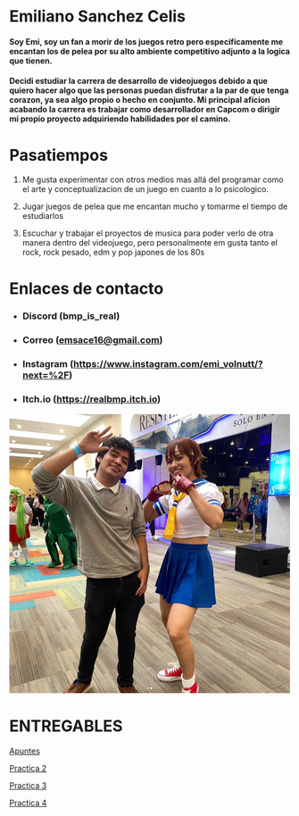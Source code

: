 # Emiliano Sanchez Celis

#### Soy Emi, soy un fan a morir de los juegos retro pero especificamente me encantan los de pelea por su alto ambiente competitivo adjunto a la logica que tienen.

#### Decidi estudiar la carrera de desarrollo de videojuegos debido a que quiero hacer algo que las personas puedan disfrutar a la par de que tenga corazon, ya sea algo propio o hecho en conjunto. Mi principal aficion acabando la carrera es trabajar como desarrollador en Capcom o dirigir mi propio proyecto adquiriendo habilidades por el camino.

# Pasatiempos

1. Me gusta experimentar con otros medios mas allá del programar como el arte y conceptualizacion de un juego en cuanto a lo psicologico.

1. Jugar juegos de pelea que me encantan mucho y tomarme el tiempo de estudiarlos

1. Escuchar y trabajar el proyectos de musica para poder verlo de otra manera dentro del videojuego, pero personalmente em gusta tanto el rock, rock pesado, edm y pop japones de los 80s

# Enlaces de contacto

- ### Discord (bmp_is_real)
- ### Correo (emsace16@gmail.com)
- ### Instagram (https://www.instagram.com/emi_volnutt/?next=%2F)
- ### Itch.io (https://realbmp.itch.io)

![Emi](ASSETS/Emi_Photo.PNG)

# ENTREGABLES 

[Apuntes](mds/apuntes.md)

[Practica 2](mds/ramas-fusiones.md)

[Practica 3](mds/etiquetas.md)

[Practica 4](mds/primer-parcial.md)